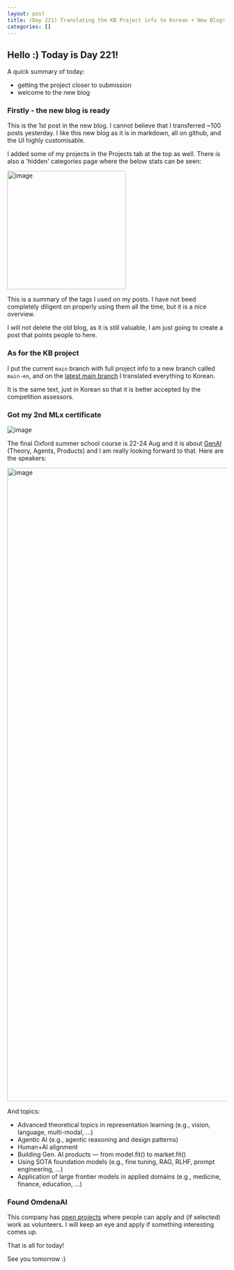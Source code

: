 ```yaml
---
layout: post
title: (Day 221) Translating the KB Project info to Korean + New Blog!!!
categories: []
---
```


## Hello :) Today is Day 221!
A quick summary of today:
* getting the project closer to submission
* welcome to the new blog

### Firstly - the new blog is ready

This is the 1st post in the new blog. I cannot believe that I transferred ~100 posts yesterday. I like this new blog as it is in markdown, all on github, and the UI highly customisable. 

I added some of my projects in the Projects tab at the top as well. There is also a 'hidden' categories page where the below stats can be seen:

<img width="272" alt="image" src="https://github.com/user-attachments/assets/6d607924-018d-4963-9fb1-0963dcfcb038">

This is a summary of the tags I used on my posts. I have not beed completely diligent on properly using them all the time, but it is a nice overview. 

I will not delete the old blog, as it is still valuable, I am just going to create a post that points people to here.

### As for the KB project

I put the current `main` branch with full project info to a new branch called `main-en`, and on the [latest main branch](https://github.com/divakaivan/kb_project) I translated everything to Korean. 

It is the same text, just in Korean so that it is better accepted by the competition assessors.

### Got my 2nd MLx certificate

![image](https://github.com/user-attachments/assets/8f52b1bd-0336-47c4-ba06-bf0d5c96d7e0)

The final Oxford summer school course is 22-24 Aug and it is about [GenAI](https://www.oxfordml.school/genai) (Theory, Agents, Products) and I am really looking forward to that. Here are the speakers:

<img width="1455" alt="image" src="https://github.com/user-attachments/assets/32f22e0c-e647-419e-9aca-6b5ac947eae2">

And topics:
* Advanced theoretical topics in representation learning (e.g., vision, language, multi-modal, …)
* Agentic AI (e.g., agentic reasoning and design patterns)
* Human+AI alignment
* Building Gen. AI products — from model.fit() to market.fit()
* Using SOTA foundation models (e.g., fine tuning, RAG, RLHF, prompt engineering, …)
* Application of large frontier models in applied domains (e.g., medicine, finance, education, …)

### Found OmdenaAI

This company has [open projects](https://www.omdena.com/search?query=projects&focus=projects) where people can apply and (if selected) work as volunteers. I will keep an eye and apply if something interesting comes up.


That is all for today!

See you tomorrow :) 
